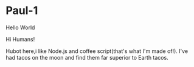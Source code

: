 # Paul-1

Hello World

Hi Humans!

Hubot here,i like Node.js and coffee script(that's what I'm made of!).
I've had tacos on the moon and find them far superior to Earth tacos.
